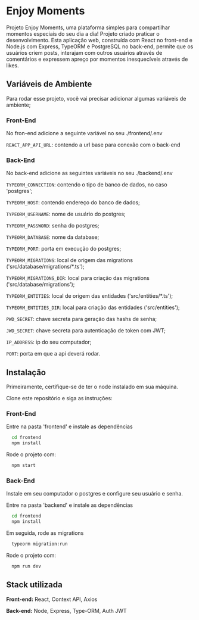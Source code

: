 # Enjoy Moments

Projeto Enjoy Moments, uma plataforma simples para compartilhar momentos especiais do seu dia a dia! Projeto criado praticar o desenvolvimento. Esta aplicação web, construída com React no front-end e Node.js com Express, TypeORM e PostgreSQL no back-end, permite que os usuários criem posts, interajam com outros usuários através de comentários e expressem apreço por momentos inesquecíveis através de likes.

## Variáveis de Ambiente

Para rodar esse projeto, você vai precisar adicionar algumas variáveis de ambiente;

### Front-End

No fron-end adicione a seguinte variável no seu ./frontend/.env

`REACT_APP_API_URL`: contendo a url base para conexão com o back-end

### Back-End

No back-end adicione as seguintes variáveis no seu ./backend/.env

`TYPEORM_CONNECTION`: contendo o tipo de banco de dados, no caso 'postgres';

`TYPEORM_HOST`: contendo endereço do banco de dados;

`TYPEORM_USERNAME`: nome de usuário do postgres;

`TYPEORM_PASSWORD`: senha do postgres;

`TYPEORM_DATABASE`: nome da database;

`TYPEORM_PORT`: porta em execução do postgres;

`TYPEORM_MIGRATIONS`: local de origem das migrations ('src/database/migrations/\*.ts');

`TYPEORM_MIGRATIONS_DIR`: local para criação das migrations ('src/database/migrations');

`TYPEORM_ENTITIES`: local de origem das entidades ('src/entities/\*.ts');

`TYPEORM_ENTITIES_DIR`: local para criação das entidades ('src/entities');

`PWD_SECRET`: chave secreta para geração das hashs de senha;

`JWD_SECRET`: chave secreta para autenticação de token com JWT;

`IP_ADDRESS`: ip do seu computador;

`PORT`: porta em que a api deverá rodar.

## Instalação

Primeiramente, certifique-se de ter o node instalado em sua máquina.

Clone este repositório e siga as instruções:

### Front-End

Entre na pasta 'frontend' e instale as dependências

```bash
  cd frontend
  npm install
```

Rode o projeto com:

```bash
  npm start
```

### Back-End

Instale em seu computador o postgres e configure seu usuário e senha.

Entre na pasta 'backend' e instale as dependências

```bash
  cd frontend
  npm install
```

Em seguida, rode as migrations

```bash
  typeorm migration:run
```

Rode o projeto com:

```bash
  npm run dev
```

## Stack utilizada

**Front-end:** React, Context API, Axios

**Back-end:** Node, Express, Type-ORM, Auth JWT
